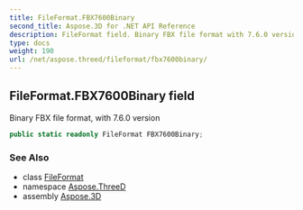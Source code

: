 ```yaml
---
title: FileFormat.FBX7600Binary
second_title: Aspose.3D for .NET API Reference
description: FileFormat field. Binary FBX file format with 7.6.0 version
type: docs
weight: 190
url: /net/aspose.threed/fileformat/fbx7600binary/
---
```

## FileFormat.FBX7600Binary field

Binary FBX file format, with 7.6.0 version

```csharp
public static readonly FileFormat FBX7600Binary;
```

### See Also

* class [FileFormat](../)
* namespace [Aspose.ThreeD](../../fileformat/)
* assembly [Aspose.3D](../../../)


